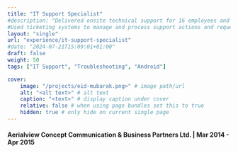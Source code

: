 ```yaml
---
title: "IT Support Specialist"
#description: "Delivered onsite technical support for 16 employees and executives.
#Used ticketing systems to manage and process support actions and requests."
layout: "single"
url: "experience/it-support-specialist"
#date: "2024-07-21T15:09:01+01:00"
draft: false
weight: 50
tags: ["IT Support", "Troubleshooting", "Android"]

cover:
    image: "/projects/eid-mubarak.png>" # image path/url
    alt: "<alt text>" # alt text
    caption: "<text>" # display caption under cover
    relative: false # when using page bundles set this to true
    hidden: true # only hide on current single page
---
```


#### Aerialview Concept Communication & Business Partners Ltd. | Mar 2014 - Apr 2015
